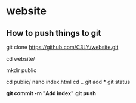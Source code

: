 # website

## How to push things to git

git clone https://github.com/C3LY/website.git

cd website/

mkdir public

cd public/
nano index.html
cd ..
git add *
git status

**git commit -m "Add index"**
**git push**
